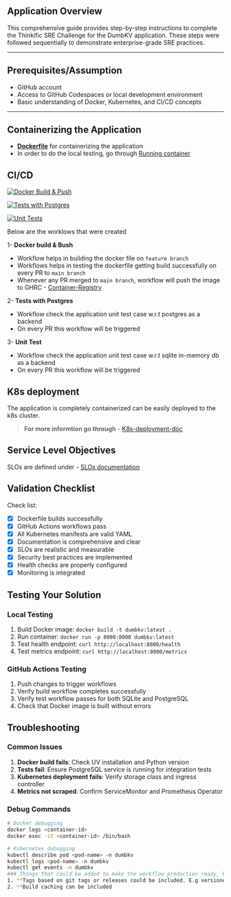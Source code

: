 
## Application Overview

This comprehensive guide provides step-by-step instructions to complete the Thinkific SRE Challenge for the DumbKV application. These steps were followed sequentially to demonstrate enterprise-grade SRE practices.

---

## Prerequisites/Assumption

- GitHub account
- Access to GitHub Codespaces or local development environment
- Basic understanding of Docker, Kubernetes, and CI/CD concepts

---

## Containerizing the Application

- [**Dockerfile**](./Dockerfile) for containerizing the application
- In order to do the local testing, go through [Running container](#local-testing)

## CI/CD 
[![Docker Build & Push](https://github.com/babfat2010/Thinkific_srechallenge/actions/workflows/build.yaml/badge.svg)](https://github.com/babfat2010/Thinkific_srechallenge/actions/workflows/build.yaml)

[![Tests with Postgres](https://github.com/babfat2010/Thinkific_srechallenge/actions/workflows/tests-postgres.yml/badge.svg)](https://github.com/babfat2010/Thinkific_srechallenge/actions/workflows/tests-postgres.yml)

[![Unit Tests](https://github.com/babfat2010/Thinkific_srechallenge/actions/workflows/unit-test.yml/badge.svg)](https://github.com/babfat2010/Thinkific_srechallenge/actions/workflows/unit-test.yml)

Below are the worklows that were created

1- **Docker build & Bush**

- Workflow helps in building the docker file on `feature branch`
- Workflows helps in testing the dockerfile getting build successfully on every PR to `main branch`
- Whenever any PR merged to `main branch`, workflow will push the image to GHRC - [Container-Registry](https://github.com/babfat2010/Thinkific_srechallenge/pkgs/container/thinkific_srechallenge)

2- **Tests with Postgres**

- Workflow check the application unit test case w.r.t postgres as a backend
- On every PR this workflow will be triggered

3- **Unit Test**

- Workflow check the application unit test case w.r.t sqlite in-memory db as a backend
- On every PR this workflow will be triggered

## K8s deployment

The application is completely containerized can be easily deployed to the k8s cluster.
> **For more informtion go through** - [K8s-deployment-doc](./manifests/README.md)

## Service Level Objectives

SLOs are defined under - [SLOs documentation](./SLOs.md)

## Validation Checklist

Check list:

- [x] Dockerfile builds successfully
- [x] GitHub Actions workflows pass
- [x] All Kubernetes manifests are valid YAML
- [x] Documentation is comprehensive and clear
- [x] SLOs are realistic and measurable
- [x] Security best practices are implemented
- [x] Health checks are properly configured
- [x] Monitoring is integrated

## Testing Your Solution

### Local Testing
1. Build Docker image: `docker build -t dumbkv:latest .`
2. Run container: `docker run -p 8000:8000 dumbkv:latest`
3. Test health endpoint: `curl http://localhost:8000/health`
4. Test metrics endpoint: `curl http://localhost:8000/metrics`

### GitHub Actions Testing
1. Push changes to trigger workflows
2. Verify build workflow completes successfully
3. Verify test workflow passes for both SQLite and PostgreSQL
4. Check that Docker image is built without errors

## Troubleshooting

### Common Issues
1. **Docker build fails**: Check UV installation and Python version
2. **Tests fail**: Ensure PostgreSQL service is running for integration tests
3. **Kubernetes deployment fails**: Verify storage class and ingress controller
4. **Metrics not scraped**: Confirm ServiceMonitor and Prometheus Operator

### Debug Commands
```bash
# Docker debugging
docker logs <container-id>
docker exec -it <container-id> /bin/bash

# Kubernetes debugging
kubectl describe pod <pod-name> -n dumbkv
kubectl logs <pod-name> -n dumbkv
kubectl get events -n dumbkv
### Things that could be added to make the workflow production ready, but are not part of assignment requirements
1. **Tags based on git tags or releases could be included. E.g versioned tags
2. **Build caching can be included

```
